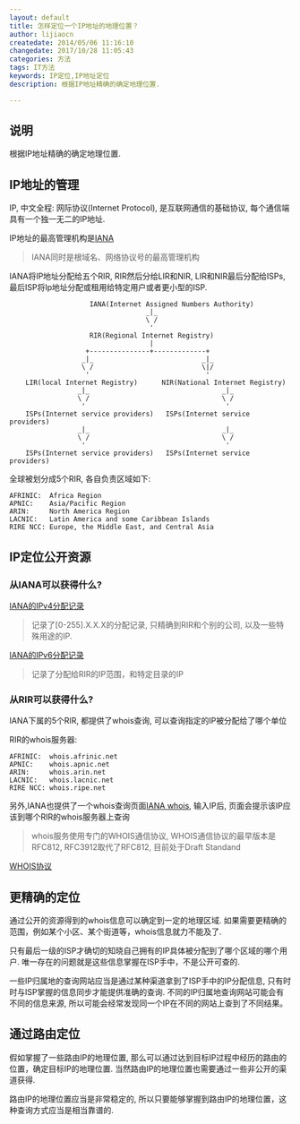 ```yaml
---
layout: default
title: 怎样定位一个IP地址的地理位置？
author: lijiaocn
createdate: 2014/05/06 11:16:10
changedate: 2017/10/28 11:05:43
categories: 方法
tags: IT方法
keywords: IP定位,IP地址定位
description: 根据IP地址精确的确定地理位置.

---
```


## 说明

根据IP地址精确的确定地理位置.

## IP地址的管理

IP, 中文全程: 网际协议(Internet Protocol), 是互联网通信的基础协议, 每个通信端具有一个独一无二的IP地址.

IP地址的最高管理机构是[IANA](http://www.iana.org/)

>IANA同时是根域名、网络协议号的最高管理机构

IANA将IP地址分配给五个RIR, RIR然后分给LIR和NIR, LIR和NIR最后分配给ISPs, 最后ISP将Ip地址分配或租用给特定用户或者更小型的ISP.

                        IANA(Internet Assigned Numbers Authority)
                                      _|_
                                      \ /
                                       ' 
                        RIR(Regional Internet Registry)
                                       |
                       +---------------+-------------+
                      _|_                           _|_
                      \ /                           \|/
                       '                             ' 
        LIR(local Internet Registry)      NIR(National Internet Registry)
                     _|_                                 _|_
                     \ /                                 \ /
                      '                                   ' 
        ISPs(Internet service providers)   ISPs(Internet service providers)
                     _|_                                 _|_
                     \ /                                 \ /
                      '                                   ' 
        ISPs(Internet service providers)   ISPs(Internet service providers)

全球被划分成5个RIR, 各自负责区域如下:

    AFRINIC:  Africa Region
    APNIC:    Asia/Pacific Region
    ARIN:     North America Region
    LACNIC:   Latin America and some Caribbean Islands
    RIRE NCC: Europe, the Middle East, and Central Asia

## IP定位公开资源

### 从IANA可以获得什么?

[IANA的IPv4分配记录](http://www.iana.org/assignments/ipv4-address-space/ipv4-address-space.xml)

>记录了[0-255].X.X.X的分配记录, 只精确到RIR和个别的公司, 以及一些特殊用途的IP.

[IANA的IPv6分配记录](http://www.iana.org/assignments/ipv6-unicast-address-assignments/ipv6-unicast-address-assignments.xhtml)

>记录了分配给RIR的IP范围，和特定目录的IP

### 从RIR可以获得什么?

IANA下属的5个RIR, 都提供了whois查询, 可以查询指定的IP被分配给了哪个单位

RIR的whois服务器:

    AFRINIC:  whois.afrinic.net
    APNIC:    whois.apnic.net        
    ARIN:     whois.arin.net
    LACNIC:   whois.lacnic.net
    RIRE NCC: whois.ripe.net

另外,IANA也提供了一个whois查询页面[IANA whois](http://www.iana.org/whois), 输入IP后, 页面会提示该IP应该到哪个RIR的whois服务器上查询

>whois服务使用专门的WHOIS通信协议, WHOIS通信协议的最早版本是RFC812, RFC3912取代了RFC812, 目前处于Draft Standand 

[WHOIS协议](https://www.rfc-editor.org/search/rfc_search_detail.php?title=whois&pubstatus%5B%5D=Any&pub_date_type=any)

## 更精确的定位

通过公开的资源得到的whois信息可以确定到一定的地理区域. 如果需要更精确的范围，例如某个小区、某个街道等，whois信息就力不能及了.

只有最后一级的ISP才确切的知晓自己拥有的IP具体被分配到了哪个区域的哪个用户. 唯一存在的问题就是这些信息掌握在ISP手中，不是公开可查的.

一些IP归属地的查询网站应当是通过某种渠道拿到了ISP手中的IP分配信息, 只有时时与ISP掌握的信息同步才能提供准确的查询. 
不同的IP归属地查询网站可能会有不同的信息来源, 所以可能会经常发现同一个IP在不同的网站上查到了不同结果。

## 通过路由定位

假如掌握了一些路由IP的地理位置, 那么可以通过达到目标IP过程中经历的路由的位置，确定目标IP的地理位置. 当然路由IP的地理位置也需要通过一些非公开的渠道获得.

路由IP的地理位置应当是非常稳定的, 所以只要能够掌握到路由IP的地理位置，这种查询方式应当是相当靠谱的.
